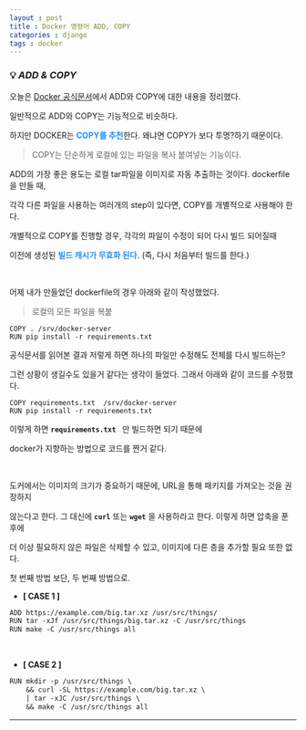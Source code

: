 ```yaml
---
layout : post
title : Docker 명령어 ADD, COPY
categories : django
tags : docker
---
```


### 💡 ***ADD & COPY***

오늘은 [Docker 공식문서](https://docs.docker.com/develop/develop-images/dockerfile_best-practices/#add-or-copy)에서 ADD와 COPY에 대한 내용을 정리했다.

일반적으로 ADD와 COPY는 기능적으로 비슷하다. 

하지만 DOCKER는 <span style="color:#1E90FF">**COPY를 추천**</span>한다. 왜냐면 COPY가 보다 투명?하기 때문이다. 

> COPY는 단순하게 로컬에 있는 파일을 복사 붙여넣는 기능이다.

ADD의 가장 좋은 용도는 로컬 tar파일을 이미지로 자동 추출하는 것이다. dockerfile을 만들 때,

각각 다른 파일을 사용하는 여러개의 step이 있다면, COPY를 개별적으로 사용해야 한다.

개별적으로 COPY를 진행할 경우, 각각의 파일이 수정이 되어 다시 빌드 되어질때

이전에 생성된 <span style="color:#1E90FF">**빌드 캐시가 무효화 된다.**</span> (즉, 다시 처음부터 빌드를 한다.)

<br>

어제 내가 만들었던 dockerfile의 경우 아래와 같이 작성했었다.

> 로컬의 모든 파일을 복붙

```
COPY . /srv/docker-server
RUN pip install -r requirements.txt 
```

공식문서를 읽어본 결과 저렇게 하면 하나의 파일만 수정해도 전체를 다시 빌드하는? 

그런 상황이 생길수도 있을거 같다는 생각이 들었다. 그래서 아래와 같이 코드를 수정했다.

```
COPY requirements.txt  /srv/docker-server
RUN pip install -r requirements.txt 
```

이렇게 하면 **`requirements.txt `** 만 빌드하면 되기 때문에 

docker가 지향하는 방법으로 코드를 짠거 같다. 

<br>

도커에서는 이미지의 크기가 중요하기 때문에, URL을 통해 패키지를 가져오는 것을 권장하지 

않는다고 한다. 그 대신에 **`curl`** 또는 **`wget`** 을 사용하라고 한다. 이렇게 하면 압축을 푼 후에 

더 이상 필요하지 않은 파일은 삭제할 수 있고, 이미지에 다른 층을 추가할 필요 또한 없다.

첫 번째 방법 보단, 두 번째 방법으로.


- **[ CASE 1 ]**
```txt
ADD https://example.com/big.tar.xz /usr/src/things/
RUN tar -xJf /usr/src/things/big.tar.xz -C /usr/src/things
RUN make -C /usr/src/things all
```

<br>

- **[ CASE 2 ]**
```txt
RUN mkdir -p /usr/src/things \
    && curl -SL https://example.com/big.tar.xz \
    | tar -xJC /usr/src/things \
    && make -C /usr/src/things all
```

---